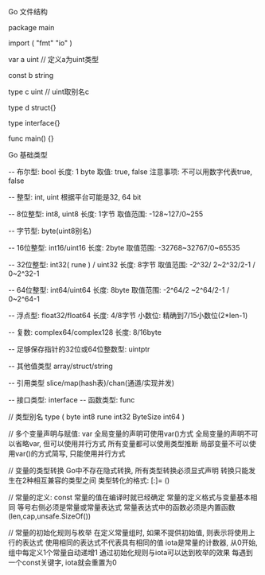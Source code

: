 Go 文件结构

package main

import (
    "fmt"
    "io"
)

var a uint  // 定义a为uint类型

const b string

type c uint  // uint取别名c

type d struct{}

type interface{}

func main() {}


Go 基础类型

-- 布尔型: bool
    长度: 1 byte
    取值: true, false
    注意事项: 不可以用数字代表true, false

-- 整型: int, uint
    根据平台可能是32, 64 bit

-- 8位整型: int8, uint8
    长度: 1字节
    取值范围: -128~127/0~255

-- 字节型: byte(uint8别名)

-- 16位整型: int16/uint16
    长度: 2byte
    取值范围: -32768~32767/0~65535

-- 32位整型: int32( rune ) / uint32
    长度: 8字节
    取值范围: -2^32/ 2~2^32/2-1 / 0~2^32-1

-- 64位整型: int64/uint64
    长度: 8byte
    取值范围: -2^64/2 ~2^64/2-1 / 0~2^64-1

-- 浮点型: float32/float64
    长度: 4/8字节
    小数位: 精确到7/15小数位(2*len-1)

-- 复数: complex64/complex128
    长度: 8/16byte

-- 足够保存指针的32位或64位整数型: uintptr

-- 其他值类型
    array/struct/string

-- 引用类型
    slice/map(hash表)/chan(通道/实现并发)

-- 接口类型: interface
-- 函数类型: func

// 类型别名
type (
    byte int8
    rune int32
    ByteSize int64
)

// 多个变量声明与赋值: var
    全局变量的声明可使用var()方式
    全局变量的声明不可以省略var, 但可以使用并行方式
    所有变量都可以使用类型推断
    局部变量不可以使用var()的方式简写, 只能使用并行方式

// 变量的类型转换
    Go中不存在隐式转换, 所有类型转换必须显式声明
    转换只能发生在2种相互兼容的类型之间
    类型转化的格式:
        <ValueA> [:]= <TypeOfValueA>(<Valueb>)
    
// 常量的定义: const
    常量的值在编译时就已经确定
    常量的定义格式与变量基本相同
    等号右侧必须是常量或常量表达式
    常量表达式中的函数必须是内置函数(len,cap,unsafe.SizeOf())

// 常量的初始化规则与枚举
    在定义常量组时, 如果不提供初始值, 则表示将使用上行的表达式
    使用相同的表达式不代表具有相同的值
    iota是常量的计数器, 从0开始, 组中每定义1个常量自动递增1
    通过初始化规则与iota可以达到枚举的效果
    每遇到一个const关键字, iota就会重置为0


